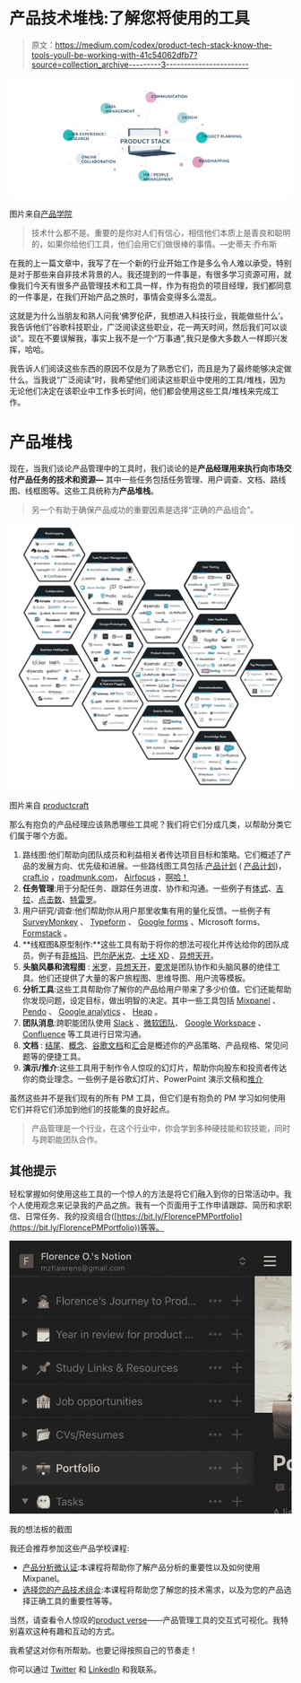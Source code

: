 # 产品技术堆栈:了解您将使用的工具

> 原文：<https://medium.com/codex/product-tech-stack-know-the-tools-youll-be-working-with-41c54062dfb7?source=collection_archive---------3----------------------->

![](img/e6b39986ffb944942c429dd04d76e10e.png)

图片来自[产品学院](http://ProductSchool.com)

> 技术什么都不是。重要的是你对人们有信心，相信他们本质上是善良和聪明的，如果你给他们工具，他们会用它们做很棒的事情。—史蒂夫·乔布斯

在我的上一篇文章中，我写了在一个新的行业开始工作是多么令人难以承受，特别是对于那些来自非技术背景的人。我还提到的一件事是，有很多学习资源可用，就像我们今天有很多产品管理技术和工具一样，作为有抱负的项目经理，我们都同意的一件事是，在我们开始产品之旅时，事情会变得多么混乱。

这就是为什么当朋友和熟人问我‘佛罗伦萨，我想进入科技行业，我能做些什么’。我告诉他们“谷歌科技职业，广泛阅读这些职业，花一两天时间，然后我们可以谈谈”。现在不要误解我，事实上我不是一个“万事通”,我只是像大多数人一样即兴发挥，哈哈。

我告诉人们阅读这些东西的原因不仅是为了熟悉它们，而且是为了最终能够决定做什么。当我说“广泛阅读”时，我希望他们阅读这些职业中使用的工具/堆栈，因为无论他们决定在该职业中工作多长时间，他们都会使用这些工具/堆栈来完成工作。

# 产品堆栈

现在，当我们谈论产品管理中的工具时，我们谈论的是**产品经理用来执行向市场交付产品任务的技术和资源—** 其中一些任务包括任务管理、用户调查、文档、路线图、线框图等。这些工具统称为**产品堆栈**。

> 另一个有助于确保产品成功的重要因素是选择“正确的产品组合”。

![](img/400ed662cf73a2c124ef9364ee94641d.png)

图片来自 [productcraft](http://Productcraft.com)

那么有抱负的产品经理应该熟悉哪些工具呢？我们将它们分成几类，以帮助分类它们属于哪个方面。

1.  路线图:他们帮助向团队成员和利益相关者传达项目目标和策略。它们概述了产品的发展方向、优先级和进展。一些路线图工具包括:[产品计划](http://productplan.com) ( [产品计划](https://medium.com/u/7507333b8931?source=post_page-----41c54062dfb7--------------------------------))， [craft.io](http://craft.io) ，[roadmunk.com](http://roadmunk.com)， [Airfocus](https://airfocus.com) ，[啊哈！](https://aha.io)
2.  **任务管理**:用于分配任务、跟踪任务进度、协作和沟通。一些例子有[体式](http://asana.com)、[吉拉](https://www.atlassian.com/software/jira)、[点击数](https://clickup.com/)、[特雷罗](https://trello.com/)。
3.  用户研究/调查:他们帮助你从用户那里收集有用的量化反馈。一些例子有 [SurveyMonkey](http://surveymonkey.com) 、 [Typeform](https://www.typeform.com/surveys/) 、 [Google forms](https://www.google.com/forms/about/) 、Microsoft forms、 [Formstack](https://www.formstack.com/) 。
4.  **线框图&原型制作:**这些工具有助于将你的想法可视化并传达给你的团队成员。例子有[菲格玛](https://www.figma.com/)、[巴尔萨米克](https://balsamiq.com/)、[土坯 XD](https://www.adobe.com/la/products/xd.html) 、[异想天开](https://whimsical.com/)。
5.  **头脑风暴和流程图** : [米罗](http://miro.com)，[异想天开](http://whimsical.com)，[要求](http://requstory.com)是团队协作和头脑风暴的绝佳工具。他们还提供了大量的客户旅程图、思维导图、用户流等模板。
6.  **分析工具**:这些工具帮助你了解你的产品给用户带来了多少价值。它们还能帮助你发现问题，设定目标，做出明智的决定。其中一些工具包括 [Mixpanel](http://mixpanel.com/) 、 [Pendo](https://www.pendo.io/) 、 [Google analytics](https://analytics.google.com/analytics/web/) 、 [Heap](https://heap.io/) 。
7.  **团队消息**:跨职能团队使用 [Slack](http://slack.com) 、[微软团队](https://www.microsoft.com/microsoft-teams/group-chat-software)、 [Google Workspace](https://workspace.google.com/) 、 [Confluence](https://www.atlassian.com/software/confluence) 等工具进行日常沟通。
8.  **文档** : [结尾](https://coda.io)、[概念](https://www.notion.so/)、[谷歌文档](https://docs.google.com/)和[汇合](https://www.atlassian.com/software/confluence)是概述你的产品策略、产品规格、常见问题等的便捷工具。
9.  **演示/推介**:这些工具用于制作令人惊叹的幻灯片，帮助你向股东和投资者传达你的商业理念。一些例子是谷歌幻灯片、PowerPoint 演示文稿和[推介](http://pitch.com)

虽然这些并不是我们现有的所有 PM 工具，但它们是有抱负的 PM 学习如何使用它们并将它们添加到他们的技能集的良好起点。

> 产品管理是一个行业，在这个行业中，你会学到多种硬技能和软技能，同时与跨职能团队合作。

## 其他提示

轻松掌握如何使用这些工具的一个惊人的方法是将它们融入到你的日常活动中。我个人使用观念来记录我的产品之旅。我有一个页面用于工作申请跟踪、简历和求职信、日常任务、我的投资组合([https://bit.ly/FlorencePMPortfolio](https://bit.ly/FlorencePMPortfolio))等等。

![](img/5a193b3a869f587d2d9c48a359005a64.png)

我的想法板的截图

我还会推荐参加这些产品学校课程:

*   [产品分析微认证](https://productschool.teachable.com/p/productanalytics/?src=FreePMResources):本课程将帮助你了解产品分析的重要性以及如何使用 Mixpanel。
*   [选择您的产品技术组合](https://productschool.teachable.com/p/designing-your-product-tech-stack):本课程将帮助您了解您的技术需求，以及为您的产品选择正确工具的重要性等等。

当然，请查看令人惊叹的[product verse](https://productschool.com/productverse/)——产品管理工具的交互式可视化。我特别喜欢这种有趣和互动的方式。

我希望这对你有所帮助。也要记得按照自己的节奏走！

你可以通过 [Twitter](https://twitter.com/the_florencee) 和 [LinkedIn](http://linkedin.com/in/florence-ogunbore-a5a108227) 和我联系。